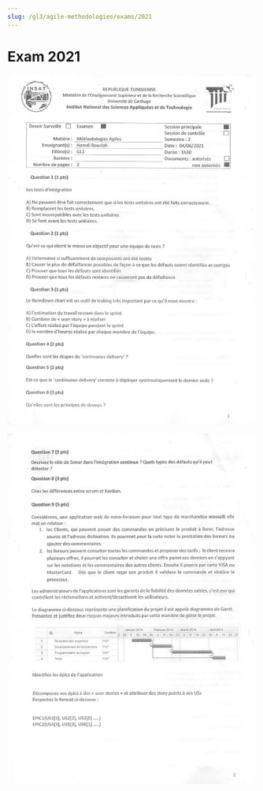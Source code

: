 ```yaml
---
slug: /gl3/agile-methodologies/exams/2021
---
```


# Exam 2021

![1](assets/2021-1.jpg)

![2](assets/2021-2.jpg)
